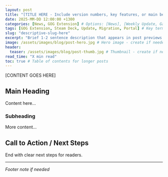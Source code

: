 ```yaml
---
layout: post
title: "[TITLE HERE - Include version numbers, key features, or main benefit]"
date: 2025-MM-DD 12:00:00 +1300
categories: [News, GOG Extension] # Options: [News], [Weekly Update, Game Compatibility], [Features], [Tips]
tags: [GOG Extension, Steam Deck, Update, Migration, Portal] # Key terms for SEO
slug: "descriptive-slug-here"
excerpt: "Brief 1-2 sentence description that appears in post previews and social media."
image: /assets/images/blog/post-hero.jpg # Hero image - create if needed
header:
  teaser: /assets/images/blog/post-thumb.jpg # Thumbnail - create if needed
read_time: "X min read"
toc: true # Table of contents for longer posts
---
```


[CONTENT GOES HERE]

## Main Heading

Content here...

### Subheading

More content...

## Call to Action / Next Steps

End with clear next steps for readers.

---

<!-- Choose appropriate sign-off based on post type: -->

<!-- For Weekly Updates: -->
<!-- Game On! -->
<!-- The Junk Store Team -->

<!-- For Tips & Tricks: -->
<!-- Happy Gaming! -->
<!-- The Junk Store Team -->

<!-- For News/Announcements: -->
<!-- The Junk Store Team -->

<!-- For Feature Releases: -->
<!-- The Junk Store Team -->

*Footer note if needed*